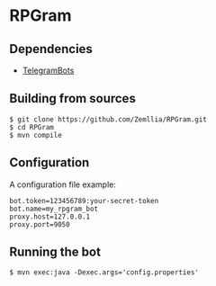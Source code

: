 # RPGram

## Dependencies
- [TelegramBots](https://mvnrepository.com/artifact/org.telegram/telegrambots)

## Building from sources
```
$ git clone https://github.com/Zemllia/RPGram.git
$ cd RPGram
$ mvn compile
```

## Configuration
A configuration file example:
```
bot.token=123456789:your-secret-token
bot.name=my_rpgram_bot
proxy.host=127.0.0.1
proxy.port=9050
```

## Running the bot
```
$ mvn exec:java -Dexec.args='config.properties'
```

